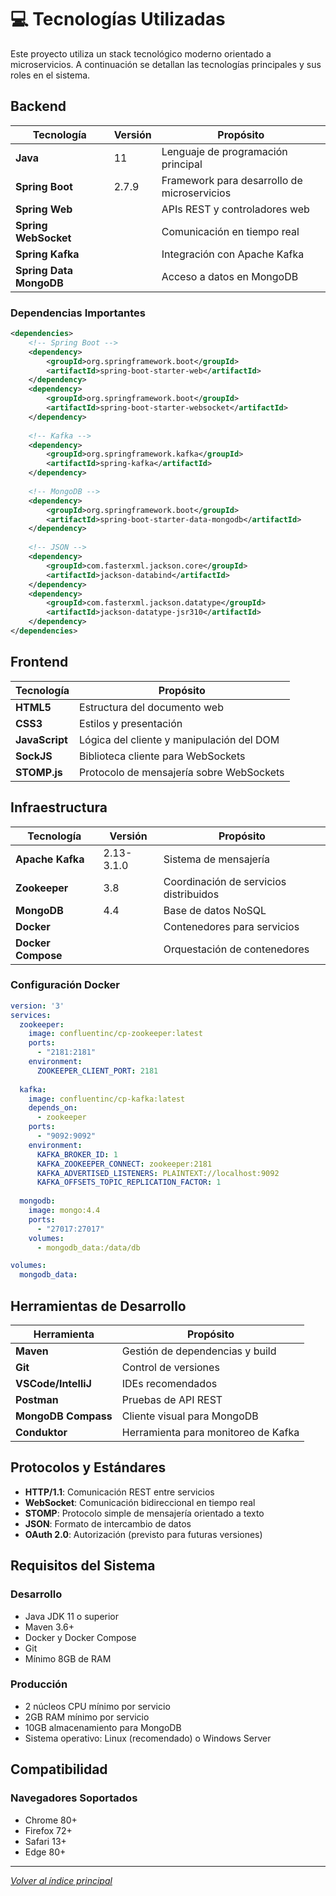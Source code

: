 # 💻 Tecnologías Utilizadas

Este proyecto utiliza un stack tecnológico moderno orientado a microservicios. A continuación se detallan las tecnologías principales y sus roles en el sistema.

## Backend

| Tecnología | Versión | Propósito |
|------------|---------|-----------|
| **Java** | 11 | Lenguaje de programación principal |
| **Spring Boot** | 2.7.9 | Framework para desarrollo de microservicios |
| **Spring Web** | | APIs REST y controladores web |
| **Spring WebSocket** | | Comunicación en tiempo real |
| **Spring Kafka** | | Integración con Apache Kafka |
| **Spring Data MongoDB** | | Acceso a datos en MongoDB |

### Dependencias Importantes

```xml
<dependencies>
    <!-- Spring Boot -->
    <dependency>
        <groupId>org.springframework.boot</groupId>
        <artifactId>spring-boot-starter-web</artifactId>
    </dependency>
    <dependency>
        <groupId>org.springframework.boot</groupId>
        <artifactId>spring-boot-starter-websocket</artifactId>
    </dependency>
    
    <!-- Kafka -->
    <dependency>
        <groupId>org.springframework.kafka</groupId>
        <artifactId>spring-kafka</artifactId>
    </dependency>
    
    <!-- MongoDB -->
    <dependency>
        <groupId>org.springframework.boot</groupId>
        <artifactId>spring-boot-starter-data-mongodb</artifactId>
    </dependency>
    
    <!-- JSON -->
    <dependency>
        <groupId>com.fasterxml.jackson.core</groupId>
        <artifactId>jackson-databind</artifactId>
    </dependency>
    <dependency>
        <groupId>com.fasterxml.jackson.datatype</groupId>
        <artifactId>jackson-datatype-jsr310</artifactId>
    </dependency>
</dependencies>
```

## Frontend

| Tecnología | Propósito |
|------------|-----------|
| **HTML5** | Estructura del documento web |
| **CSS3** | Estilos y presentación |
| **JavaScript** | Lógica del cliente y manipulación del DOM |
| **SockJS** | Biblioteca cliente para WebSockets |
| **STOMP.js** | Protocolo de mensajería sobre WebSockets |

## Infraestructura

| Tecnología | Versión | Propósito |
|------------|---------|-----------|
| **Apache Kafka** | 2.13-3.1.0 | Sistema de mensajería |
| **Zookeeper** | 3.8 | Coordinación de servicios distribuidos |
| **MongoDB** | 4.4 | Base de datos NoSQL |
| **Docker** | | Contenedores para servicios |
| **Docker Compose** | | Orquestación de contenedores |

### Configuración Docker

```yaml
version: '3'
services:
  zookeeper:
    image: confluentinc/cp-zookeeper:latest
    ports:
      - "2181:2181"
    environment:
      ZOOKEEPER_CLIENT_PORT: 2181
      
  kafka:
    image: confluentinc/cp-kafka:latest
    depends_on:
      - zookeeper
    ports:
      - "9092:9092"
    environment:
      KAFKA_BROKER_ID: 1
      KAFKA_ZOOKEEPER_CONNECT: zookeeper:2181
      KAFKA_ADVERTISED_LISTENERS: PLAINTEXT://localhost:9092
      KAFKA_OFFSETS_TOPIC_REPLICATION_FACTOR: 1
      
  mongodb:
    image: mongo:4.4
    ports:
      - "27017:27017"
    volumes:
      - mongodb_data:/data/db

volumes:
  mongodb_data:
```

## Herramientas de Desarrollo

| Herramienta | Propósito |
|-------------|-----------|
| **Maven** | Gestión de dependencias y build |
| **Git** | Control de versiones |
| **VSCode/IntelliJ** | IDEs recomendados |
| **Postman** | Pruebas de API REST |
| **MongoDB Compass** | Cliente visual para MongoDB |
| **Conduktor** | Herramienta para monitoreo de Kafka |

## Protocolos y Estándares

- **HTTP/1.1**: Comunicación REST entre servicios
- **WebSocket**: Comunicación bidireccional en tiempo real
- **STOMP**: Protocolo simple de mensajería orientado a texto
- **JSON**: Formato de intercambio de datos
- **OAuth 2.0**: Autorización (previsto para futuras versiones)

## Requisitos del Sistema

### Desarrollo
- Java JDK 11 o superior
- Maven 3.6+
- Docker y Docker Compose
- Git
- Mínimo 8GB de RAM

### Producción
- 2 núcleos CPU mínimo por servicio
- 2GB RAM mínimo por servicio
- 10GB almacenamiento para MongoDB
- Sistema operativo: Linux (recomendado) o Windows Server

## Compatibilidad

### Navegadores Soportados
- Chrome 80+
- Firefox 72+
- Safari 13+
- Edge 80+

---

*[Volver al índice principal](WIKI.md)* 